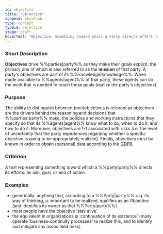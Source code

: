 ```yaml
---
id: objective
title: "Objective"
scopeid: essifLab
type: concept
typeid: objective
stage: draft
hoverText: "Objective: Something toward which a Party directs effort (an aim, goal, or end of action)."
---
```


### Short Description
**Objectives** drive %%parties|party%% as they make their goals explicit, the primary one of which is also referred to as the **mission** of that party. A party's objectives are part of its %%knowledge|knowledge%%. When made available to %%agents|agent%% of that party, these agents can do the work that is needed to reach these goals (realize the party's objectives).

### Purpose
The ability to distinguish between (non)objectives is relevant as objectives are the drivers behind the reasoning and decisions that %%parties|party%% make, the policies and working instructions that they specify so that its %%agents|agent%% know what to do, when to do it, and how to do it. Moreover, objectives are 1-1 associated with risks (i.e. the level of uncertainty that the party experiences regarding whether a specific objective is going to be appropriately realized). Finally, objectives must be known in order to obtain (personal) data according to the [GDPR](https://eur-lex.europa.eu/eli/reg/2016/679/oj).

### Criterion
A text representing something toward which a %%party|party%% directs its efforts: an aim, goal, or end of action.

### Examples
- generically: anything that, according to a %%Party|party%% c.q. its way of thinking, is important to be realized, qualifies as an Objective (and identifies its owner as that %%Party|party%%).
- most people have the objective 'stay alive'.
- the equivalent in organizations is 'continuation of its existence' (many operate 'business-continuity processes' to realize this, and to identify and mitigate any associated risks).

